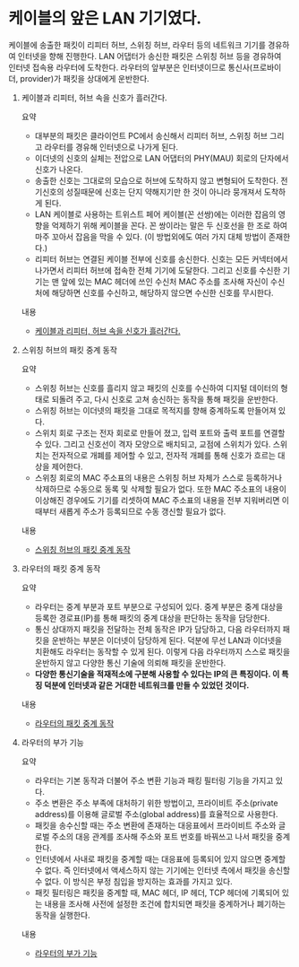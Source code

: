 # 케이블의 앞은 LAN 기기였다.

케이블에 송출한 패킷이 리피터 허브, 스위칭 허브, 라우터 등의 네트워크 기기를 경유하여 인터넷을 향해 진행한다. LAN 어댑터가 송신한 패킷은 스위칭 허브 등을 경유하여 인터넷 접속용 라우터에 도착한다. 라우터의 앞부분은 인터넷이므로 통신사(프로바이더, provider)가 패킷을 상대에게 운반한다.

1. 케이블과 리피터, 허브 속을 신호가 흘러간다.
    
    요약
    
    - 대부분의 패킷은 클라이언트 PC에서 송신해서 리피터 허브, 스위칭 허브 그리고 라우터를 경유해 인터넷으로 나가게 된다.
    - 이더넷의 신호의 실체는 전압으로 LAN 어댑터의 PHY(MAU) 회로의 단자에서 신호가 나온다.
    - 송출한 신호는 그대로의 모습으로 허브에 도착하지 않고 변형되어 도착한다. 전기신호의 성질때문에 신호는 단지 약해지기만 한 것이 아니라 뭉개져서 도착하게 된다.
    - LAN 케이블로 사용하는 트위스트 페어 케이블(꼰 선쌍)에는 이러한 잡음의 영향을 억제하기 위해 케이블을 꼰다. 꼰 쌍이라는 말은 두 신호선을 한 조로 하여 마주 꼬아서 잡음을 막을 수 있다. (이 방법외에도 여러 가지 대체 방법이 존재한다.)
    - 리피터 허브는 연결된 케이블 전부에 신호를 송신한다. 신호는 모든 커넥터에서 나가면서 리피터 허브에 접속한 전체 기기에 도달한다. 그리고 신호를 수신한 기기는 맨 앞에 있는 MAC 헤더에 쓰인 수신처 MAC 주소를 조사해 자신이 수신처에 해당하면 신호를 수신하고, 해당하지 않으면 수신한 신호를 무시한다.
    
    내용
    
    - [케이블과 리피터, 허브 속을 신호가 흘러간다.](https://www.notion.so/0227f36d2a734483ba18446b72d83aa3)
    
2. 스위칭 허브의 패킷 중계 동작
    
    요약
    
    - 스위칭 허브는 신호를 흘리지 않고 패킷의 신호를 수신하여 디지털 데이터의 형태로 되돌려 주고, 다시 신호로 고쳐 송신하는 동작을 통해 패킷을 운반한다.
    - 스위칭 허브는 이더넷의 패킷을 그대로 목적지를 향해 중계하도록 만들어져 있다.
    - 스위치 회로 구조는 전자 회로로 만들어 졌고, 입력 포트와 출력 포트를 연결할 수 있다. 그리고 신호선이 격자 모양으로 배치되고, 교점에 스위치가 있다. 스위치는 전자적으로 개폐를 제어할 수 있고, 전자적 개폐를 통해 신호가 흐르는 대상을 제어한다.
    - 스위칭 회로의 MAC 주소표의 내용은 스위칭 허브 자체가 스스로 등록하거나 삭제하므로 수동으로 동록 및 삭제할 필요가 없다. 또한 MAC 주소표의 내용이 이상해진 경우에도 기기를 리셋하여 MAC 주소표의 내용을 전부 지워버리면 이때부터 새롭게 주소가 등록되므로 수동 갱신할 필요가 없다.
    
    내용
    
    - [스위칭 허브의 패킷 중계 동작](https://www.notion.so/d955105ef3904792b7784ce1967ac6a6)
    
3. 라우터의 패킷 중계 동작
    
    요약
    
    - 라우터는 중계 부분과 포트 부분으로 구성되어 있다. 중계 부분은 중계 대상을 등록한 경로표(IP)를 통해 패킷의 중계 대상을 판단하는 동작을 담당한다.
    - 통신 상대까지 패킷을 전달하는 전체 동작은 IP가 담당하고, 다음 라우터까지 패킷을 운반하는 부분은 이더넷이 담당하게 된다. 덕분에 무선 LAN과 이더넷을 치환해도 라우터는 동작할 수 있게 된다. 이렇게 다음 라우터까지 스스로 패킷을 운반하지 않고 다양한 통신 기술에 의뢰해 패킷을 운반한다.
    - **다양한 통신기술을 적재적소에 구분해 사용할 수 있다는 IP의 큰 특징이다. 이 특징 덕분에 인터넷과 같은 거대한 네트워크를 만들 수 있었던 것이다.**
    
    내용
    
    - [라우터의 패킷 중계 동작](https://www.notion.so/8862adadbfd3459f860b1c8ec1476033)
    
4. 라우터의 부가 기능
    
    요약
    
    - 라우터는 기본 동작과 더불어 주소 변환 기능과 패킹 필터링 기능을 가지고 있다.
    - 주소 변환은 주소 부족에 대처하기 위한 방법이고, 프라이비트 주소(private address)를 이용해 글로벌 주소(global address)를 효율적으로 사용한다.
    - 패킷을 송수신할 때는 주소 변환에 존재하는 대응표에서 프라이비트 주소와 글로벌 주소의 대응 관계를 조사해 주소와 포트 번호를 바꿔쓰고 나서 패킷을 중계한다.
    - 인터넷에서 사내로 패킷을 중계할 때는 대응표에 등록되어 있지 않으면 중계할 수 없다. 즉 인터넷에서 액세스하지 않는 기기에는 인터넷 측에서 패킷을 송신할 수 없다. 이 방식은 부정 침입을 방지하는 효과를 가지고 있다.
    - 패킷 필터링은 패킷을 중계할 때, MAC 헤더, IP 헤더, TCP 헤더에 기록되어 있는 내용을 조사해 사전에 설정한 조건에 합치되면 패킷을 중계하거나 폐기하는 동작을 실행한다.
    
    내용
    
    - [라우터의 부가 기능](https://www.notion.so/e2b5b8e8be6d488f80463c92c06aee95)

